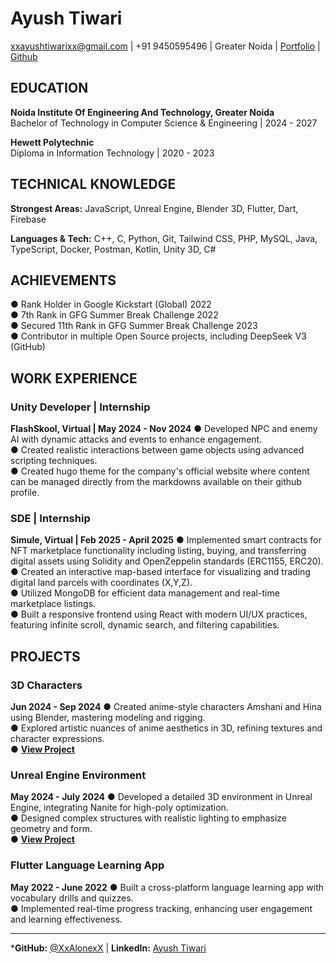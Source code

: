 # Ayush Tiwari
xxayushtiwarixx@gmail.com | +91 9450595496 | Greater Noida | [Portfolio](https://ayushtiwari.dev) | [Github](https://github.com/XxAlonexX)

## EDUCATION
**Noida Institute Of Engineering And Technology, Greater Noida**  
Bachelor of Technology in Computer Science & Engineering | 2024 - 2027

**Hewett Polytechnic**  
Diploma in Information Technology | 2020 - 2023

## TECHNICAL KNOWLEDGE
**Strongest Areas:** JavaScript, Unreal Engine, Blender 3D, Flutter, Dart, Firebase

**Languages & Tech:** C++, C, Python, Git, Tailwind CSS, PHP, MySQL, Java, TypeScript, Docker, Postman, Kotlin, Unity 3D, C#

## ACHIEVEMENTS
● Rank Holder in Google Kickstart (Global) 2022  
● 7th Rank in GFG Summer Break Challenge 2022  
● Secured 11th Rank in GFG Summer Break Challenge 2023  
● Contributor in multiple Open Source projects, including DeepSeek V3 (GitHub)

## WORK EXPERIENCE

### Unity Developer | Internship
**FlashSkool, Virtual | May 2024 - Nov 2024**
● Developed NPC and enemy AI with dynamic attacks and events to enhance engagement.  
● Created realistic interactions between game objects using advanced scripting techniques.  
● Created hugo theme for the company's official website where content can be managed directly from the markdowns available on their github profile.

### SDE | Internship
**Simule, Virtual | Feb 2025 - April 2025**
● Implemented smart contracts for NFT marketplace functionality including listing, buying, and transferring digital assets using Solidity and OpenZeppelin standards (ERC1155, ERC20).  
● Created an interactive map-based interface for visualizing and trading digital land parcels with coordinates (X,Y,Z).  
● Utilized MongoDB for efficient data management and real-time marketplace listings.  
● Built a responsive frontend using React with modern UI/UX practices, featuring infinite scroll, dynamic search, and filtering capabilities.

## PROJECTS

### 3D Characters
**Jun 2024 - Sep 2024**
● Created anime-style characters Amshani and Hina using Blender, mastering modeling and rigging.  
● Explored artistic nuances of anime aesthetics in 3D, refining textures and character expressions.  
● **[View Project](https://github.com/XxAlonexX/Blender-Character)**

### Unreal Engine Environment
**May 2024 - July 2024**
● Developed a detailed 3D environment in Unreal Engine, integrating Nanite for high-poly optimization.  
● Designed complex structures with realistic lighting to emphasize geometry and form.  
● **[View Project](https://github.com/XxAlonexX/Act_III)**

### Flutter Language Learning App
**May 2022 - June 2022**
● Built a cross-platform language learning app with vocabulary drills and quizzes.  
● Implemented real-time progress tracking, enhancing user engagement and learning effectiveness.

---

***GitHub:** [@XxAlonexX](https://github.com/XxAlonexX) | **LinkedIn:** [Ayush Tiwari](https://www.linkedin.com/in/xxalonexx/)
